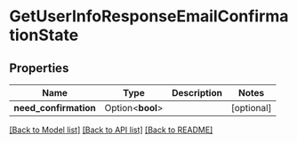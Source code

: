 # GetUserInfoResponseEmailConfirmationState

## Properties

Name | Type | Description | Notes
------------ | ------------- | ------------- | -------------
**need_confirmation** | Option<**bool**> |  | [optional]

[[Back to Model list]](../README.md#documentation-for-models) [[Back to API list]](../README.md#documentation-for-api-endpoints) [[Back to README]](../README.md)


